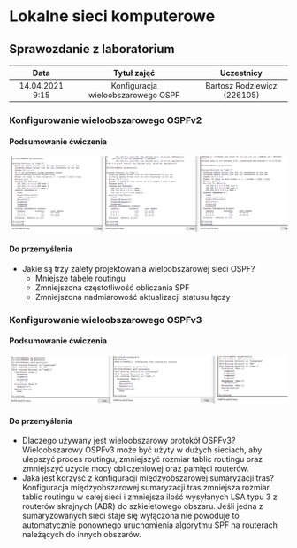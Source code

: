 # Lokalne sieci komputerowe

## Sprawozdanie z laboratorium

Data | Tytuł zajęć | Uczestnicy
:-: | :-: | :-:
14.04.2021 9:15 | Konfiguracja wieloobszarowego OSPF | Bartosz Rodziewicz (226105)

### Konfigurowanie wieloobszarowego OSPFv2
#### Podsumowanie ćwiczenia
![podsumowanie cwiczenia - zad 1](screenshots/01.png)

#### Do przemyślenia
* Jakie są trzy zalety projektowania wieloobszarowej sieci OSPF?
	* Mniejsze tabele routingu
	* Zmniejszona częstotliwość obliczania SPF
	* Zmniejszona nadmiarowość aktualizacji statusu łączy

### Konfigurowanie wieloobszarowego OSPFv3
#### Podsumowanie ćwiczenia
![podsumowanie cwiczenia - zad 2](screenshots/02.png)

#### Do przemyślenia
* Dlaczego używany jest wieloobszarowy protokół OSPFv3?  
	Wieloobszarowy OSPFv3 może być użyty w dużych sieciach, aby ulepszyć proces routingu, zmniejszyć rozmiar tablic routingu oraz zmniejszyć użycie mocy obliczeniowej oraz pamięci routerów.
* Jaka jest korzyść z konfiguracji międzyobszarowej sumaryzacji tras?  
	Konfiguracja międzyobszarowej sumaryzacji tras zmniejsza rozmiar tablic routingu w całej sieci i zmniejsza ilość wysyłanych LSA typu 3 z routerów skrajnych (ABR) do szkieletowego obszaru. Jeśli jedna z sumaryzowanych sieci staje się wyłączona nie powoduje to automatycznie ponownego uruchomienia algorytmu SPF na routerach należących do innych obszarów.
